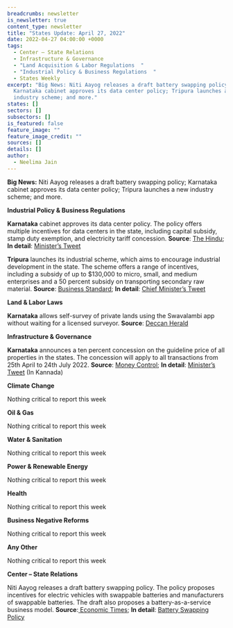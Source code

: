 ```yaml
---
breadcrumbs: newsletter
is_newsletter: true
content_type: newsletter
title: "States Update: April 27, 2022"
date: 2022-04-27 04:00:00 +0000
tags:
  - Center – State Relations 
  - Infrastructure & Governance  
  - "Land Acquisition & Labor Regulations  "
  - "Industrial Policy & Business Regulations  "
  - States Weekly
excerpt: "Big News: Niti Aayog releases a draft battery swapping policy;
  Karnataka cabinet approves its data center policy; Tripura launches a new
  industry scheme; and more."
states: []
sectors: []
subsectors: []
is_featured: false
feature_image: ""
feature_image_credit: ""
sources: []
details: []
author:
  - Neelima Jain
---
```

**Big News:** Niti Aayog releases a draft battery swapping policy; Karnataka cabinet approves its data center policy; Tripura launches a new industry scheme; and more.

**Industrial Policy & Business Regulations**

**Karnataka** cabinet approves its data center policy. The policy offers multiple incentives for data centers in the state, including capital subsidy, stamp duty exemption, and electricity tariff concession. **Source**: [The Hindu](https://www.thehindu.com/news/national/karnataka/state-cabinet-clears-data-centre-policy/article65332930.ece); **In detail**: [Minister’s Tweet](https://twitter.com/drashwathcn/status/1516086140516048897)

**Tripura** launches its industrial scheme, which aims to encourage industrial development in the state. The scheme offers a range of incentives, including a subsidy of up to $130,000 to micro, small, and medium enterprises and a 50 percent subsidy on transporting secondary raw material. **Source**: [Business Standard](https://www.business-standard.com/article/current-affairs/tripura-govt-launches-new-industrial-investment-promotion-scheme-122042001467_1.html); **In detail**: [Chief Minister’s Tweet](https://twitter.com/BjpBiplab/status/1517741137825460225)

**Land & Labor Laws**

**Karnataka** allows self-survey of private lands using the Swavalambi app without waiting for a licensed surveyor. **Source**: [Deccan Herald](https://www.deccanherald.com/state/top-karnataka-stories/karnataka-now-citizens-can-survey-land-on-their-own-1103209.html)

**Infrastructure & Governance**

**Karnataka** announces a ten percent concession on the guideline price of all properties in the states. The concession will apply to all transactions from 25th April to 24th July 2022. **Source**: [Money Control](https://www.moneycontrol.com/news/business/real-estate/karnataka-slashes-property-guidance-value-by-10-for-another-three-months-8394831.html); **In detail**: [Minister’s Tweet](https://twitter.com/RAshokaBJP/status/1517084776674381824) (In Kannada)

**Climate Change**

Nothing critical to report this week

**Oil & Gas**

Nothing critical to report this week

**Water & Sanitation**

Nothing critical to report this week

**Power & Renewable Energy**

Nothing critical to report this week

**Health**

Nothing critical to report this week

**Business Negative Reforms**

Nothing critical to report this week

**Any Other**

Nothing critical to report this week

**Center – State Relations**

Niti Aayog releases a draft battery swapping policy. The policy proposes incentives for electric vehicles with swappable batteries and manufacturers of swappable batteries. The draft also proposes a battery-as-a-service business model. **Source**:[ Economic Times](https://economictimes.indiatimes.com/industry/renewables/niti-aayog-releases-draft-battery-swapping-policy/articleshow/90978846.cms); **In detail**: [Battery Swapping Policy](https://www.niti.gov.in/sites/default/files/2022-04/20220420_Battery_Swapping_Policy_Draft_0.pdf)
